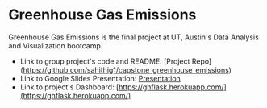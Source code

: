 # Greenhouse Gas Emissions

Greenhouse Gas Emissions is the final project at UT, Austin's Data Analysis and Visualization bootcamp.

- Link to group project's code and README: [Project Repo] (https://github.com/sahithig1/capstone_greenhouse_emissions)
- Link to Google Slides Presentation: [Presentation](https://docs.google.com/presentation/d/e/2PACX-1vS_3j0Or_IGgdZwBIAsJDioPNrLeFdTmpARP94NagTTQFHqumSYEkyejG5D58UHU30W4D99TDhUWuLx/pub?start=false&loop=false&delayms=3000)
- Link to project's Dashboard: [https://ghflask.herokuapp.com/](https://ghflask.herokuapp.com/)
